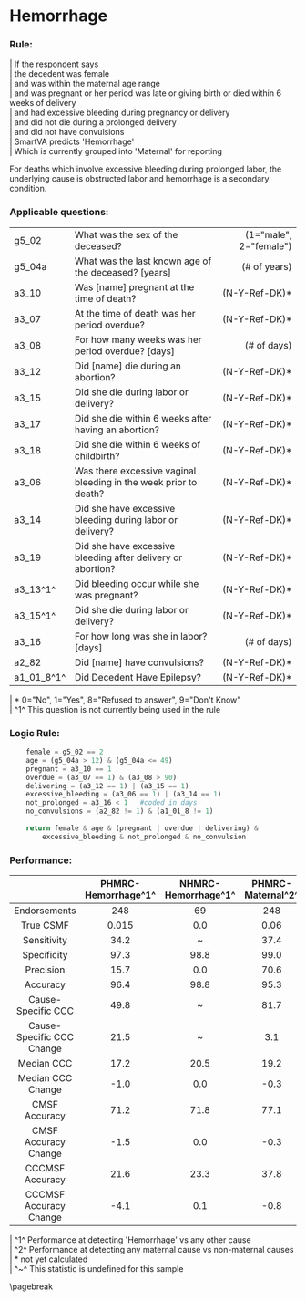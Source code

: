 # Hemorrhage

### Rule:
|  If the respondent says   
|    the decedent was female   
|    and was within the maternal age range   
|    and was pregnant or her period was late or giving birth or died within 6 weeks of delivery   
|    and had excessive bleeding during pregnancy or delivery   
|    and did not die during a prolonged delivery   
|    and did not have convulsions   
|  SmartVA predicts 'Hemorrhage'   
|    Which is currently grouped into 'Maternal' for reporting   


For deaths which involve excessive bleeding during prolonged labor, the underlying cause is obstructed labor and hemorrhage is a secondary condition.

### Applicable questions:
|            |                                          |                  |
|:-----------|:-----------------------------------------|-----------------:|
| g5_02 | What was the sex of the deceased? | (1="male", 2="female") |
| g5_04a | What was the last known age of the deceased? [years] | (# of years) |
| a3_10 | Was [name] pregnant at the time of death? | (N-Y-Ref-DK)* |
| a3_07 | At the time of death was her period overdue? | (N-Y-Ref-DK)* |
| a3_08 | For how many weeks was her period overdue? [days] | (# of days) |
| a3_12 | Did [name] die during an abortion? | (N-Y-Ref-DK)* |
| a3_15 | Did she die during labor or delivery? | (N-Y-Ref-DK)* |
| a3_17 | Did she die within 6 weeks after having an abortion? | (N-Y-Ref-DK)* |
| a3_18 | Did she die within 6 weeks of childbirth? | (N-Y-Ref-DK)* |
| a3_06 | Was there excessive vaginal bleeding in the week prior to death? | (N-Y-Ref-DK)* |
| a3_14 | Did she have excessive bleeding during labor or delivery? | (N-Y-Ref-DK)* |
| a3_19 | Did she have excessive bleeding after delivery or abortion? | (N-Y-Ref-DK)* |
| a3_13^1^ | Did bleeding occur while she was pregnant? | (N-Y-Ref-DK)* |
| a3_15^1^ | Did she die during labor or delivery? | (N-Y-Ref-DK)* |
| a3_16 | For how long was she in labor? [days] | (# of days) |
| a2_82 | Did [name] have convulsions? | (N-Y-Ref-DK)* |
| a1_01_8^1^ | Did Decedent Have Epilepsy? | (N-Y-Ref-DK)* |

|  \* 0="No", 1="Yes", 8="Refused to answer", 9="Don't Know"   
|  ^1^ This question is not currently being used in the rule   


### Logic Rule:

~~~~~python
    female = g5_02 == 2
    age = (g5_04a > 12) & (g5_04a <= 49)
    pregnant = a3_10 == 1
    overdue = (a3_07 == 1) & (a3_08 > 90)
    delivering = (a3_12 == 1) | (a3_15 == 1)
    excessive_bleeding = (a3_06 == 1) | (a3_14 == 1)
    not_prolonged = a3_16 < 1   #coded in days
    no_convulsions = (a2_82 != 1) & (a1_01_8 != 1)
    
    return female & age & (pregnant | overdue | delivering) &
        excessive_bleeding & not_prolonged & no_convulsion
~~~~~
    

### Performance:
|             | PHMRC-Hemorrhage^1^ |  NHMRC-Hemorrhage^1^ |  PHMRC-Maternal^2^ |  NHMRC-Maternal^2^ |    
|:-----------:|:------------:|:------------:|:------------:|:------------:|   
| Endorsements| 248 |  69 |  248 |  69 |    
|  True CSMF  | 0.015 |  0.0 |  0.06 |  0.017 |    
| Sensitivity | 34.2 |  ~ |  37.4 |  54.1 |    
| Specificity | 97.3 |  98.8 |  99.0 |  99.7 |    
|  Precision  | 15.7 |  0.0 |  70.6 |  76.8 |    
|   Accuracy  | 96.4 |  98.8 |  95.3 |  99.0 |    
|Cause-Specific CCC| 49.8 |  ~ |  81.7 |  87.4 |    
|Cause-Specific CCC Change| 21.5 |  ~ |  3.1 |  2.1 |    
|  Median CCC | 17.2 |  20.5 |  19.2 |  31.2 |    
|Median CCC Change| -1.0 |  0.0 |  -0.3 |  0.0 |    
|CMSF Accuracy| 71.2 |  71.8 |  77.1 |  70.8 |    
|CMSF Accuracy Change| -1.5 |  0.0 |  -0.3 |  -0.0 |    
|CCCMSF Accuracy| 21.6 |  23.3 |  37.8 |  20.7 |    
|CCCMSF Accuracy Change| -4.1 |  0.1 |  -0.8 |  -0.1 |    

|  ^1^ Performance at detecting 'Hemorrhage' vs any other cause   
|  ^2^ Performance at detecting any maternal cause vs non-maternal causes   
|  \* not yet calculated   
|  ^~^ This statistic is undefined for this sample   

\pagebreak
